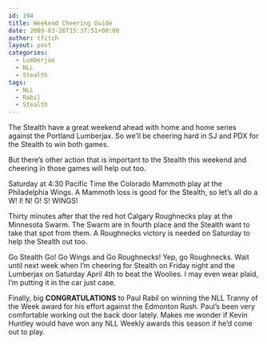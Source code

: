 ```yaml
---
id: 194
title: Weekend Cheering Guide
date: 2009-03-26T15:37:51+00:00
author: tfitch
layout: post
categories:
  - Lumberjax
  - NLL
  - Stealth
tags:
  - NLL
  - Rabil
  - Stealth
---
```

The Stealth have a great weekend ahead with home and home series against the Portland Lumberjax. So we&#8217;ll be cheering hard in SJ and PDX for the Stealth to win both games.

But there&#8217;s other action that is important to the Stealth this weekend and cheering in those games will help out too.

Saturday at 4:30 Pacific Time the Colorado Mammoth play at the Philadelphia Wings. A Mammoth loss is good for the Stealth, so let&#8217;s all do a  W! I! N! G! S! WINGS!

Thirty minutes after that the red hot Calgary Roughnecks play at the Minnesota Swarm. The Swarm are in fourth place and the Stealth want to take that spot from them. A Roughnecks victory is needed on Saturday to help the Stealth out too.

Go Stealth Go! Go Wings and Go Roughnecks! Yep, go Roughnecks. Wait until next week when I&#8217;m cheering for Stealth on Friday night and the Lumberjax on Saturday April 4th to beat the Woolies. I may even wear plaid, I&#8217;m putting it in the car just case.

Finally, big **CONGRATULATIONS** to Paul Rabil on winning the NLL Tranny of the Week award for his effort against the Edmonton Rush. Paul&#8217;s been very comfortable working out the back door lately. Makes me wonder if Kevin Huntley would have won any NLL Weekly awards this season if he&#8217;d come out to play.
